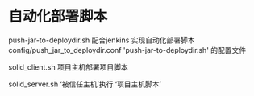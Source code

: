 # 自动化部署脚本
push-jar-to-deploydir.sh 配合jenkins 实现自动化部署脚本
config/push_jar_to_deploydir.conf 'push-jar-to-deploydir.sh' 的配置文件

solid_client.sh 项目主机部署项目脚本

solid_server.sh ‘被信任主机’执行 ‘项目主机脚本’